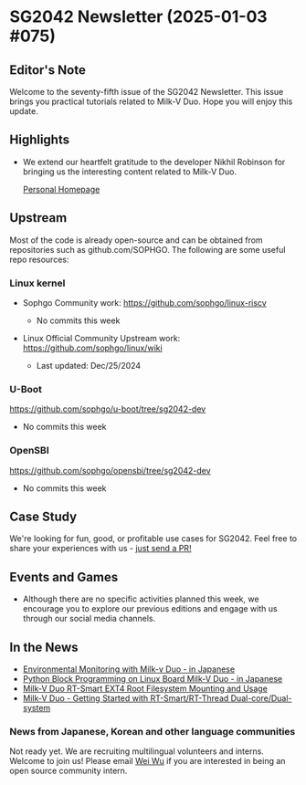 # SG2042 Newsletter (2025-01-03 #075)

## Editor's Note

Welcome to the seventy-fifth issue of the SG2042 Newsletter. This issue brings you practical tutorials related to Milk-V Duo. Hope you will enjoy this update.

## Highlights

+ We extend our heartfelt gratitude to the developer Nikhil Robinson for bringing us the interesting content related to Milk-V Duo. 

  [Personal Homepage](https://www.instagram.com/_nikhil_robinson_/profilecard/)

## Upstream

Most of the code is already open-source and can be obtained from repositories such as github.com/SOPHGO. The following are some useful repo resources:

### Linux kernel

+ Sophgo Community work: https://github.com/sophgo/linux-riscv

  + No commits this week

+ Linux Official Community Upstream work: https://github.com/sophgo/linux/wiki

  + Last updated: Dec/25/2024


### U-Boot

https://github.com/sophgo/u-boot/tree/sg2042-dev

+ No commits this week

### OpenSBI

https://github.com/sophgo/opensbi/tree/sg2042-dev

+ No commits this week

## Case Study

We're looking for fun, good, or profitable use cases for SG2042. Feel free to share your experiences with us - [just send a PR!](https://github.com/sophgocommunity/SG2042-Newsletter/pulls)

## Events and Games

- Although there are no specific activities planned this week, we encourage you to explore our previous editions and engage with us through our social media channels.


## In the News

+ [Environmental Monitoring with Milk-v Duo - in Japanese][news-1]
+ [Python Block Programming on Linux Board Milk-V Duo - in Japanese][news-2]
+ [Milk-V Duo RT-Smart EXT4 Root Filesystem Mounting and Usage][news-3]
+ [Milk-V Duo - Getting Started with RT-Smart/RT-Thread Dual-core/Dual-system][news-4]

[news-1]:https://qiita.com/kazueda/items/5223d499d4aa6c1bcc19
[news-2]:https://qiita.com/kazueda/items/5f27663e1b698a06e858
[news-3]:https://blog.csdn.net/flyingcys/article/details/144865523
[news-4]:https://blog.csdn.net/flyingcys/article/details/144790377

### News from Japanese, Korean and other language communities

Not ready yet. We are recruiting multilingual volunteers and interns. Welcome to join us! Please email [Wei Wu](mailto:wuwei2016@iscas.ac.cn) if you are interested in being an open source community intern.